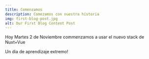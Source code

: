 ```yaml
---
title: Comenzamos
description: Comezamos con nuestra historia
img: first-blog-post.jpg
alt: Our First Blog Content Post
---
```

Hoy Martes 2 de Noviembre commenzamos a usar el nuevo stack de Nuxt+Vue

Un dia de aprendizaje extremo!